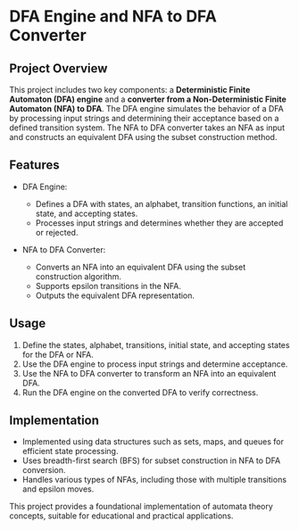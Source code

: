 # DFA Engine and NFA to DFA Converter  

## Project Overview  
This project includes two key components: a **Deterministic Finite Automaton (DFA) engine** and a **converter from a Non-Deterministic Finite Automaton (NFA) to DFA**. The DFA engine simulates the behavior of a DFA by processing input strings and determining their acceptance based on a defined transition system. The NFA to DFA converter takes an NFA as input and constructs an equivalent DFA using the subset construction method.  

## Features  
- DFA Engine:  
  - Defines a DFA with states, an alphabet, transition functions, an initial state, and accepting states.  
  - Processes input strings and determines whether they are accepted or rejected.  

- NFA to DFA Converter:  
  - Converts an NFA into an equivalent DFA using the subset construction algorithm.  
  - Supports epsilon transitions in the NFA.  
  - Outputs the equivalent DFA representation.  

## Usage  
1. Define the states, alphabet, transitions, initial state, and accepting states for the DFA or NFA.  
2. Use the DFA engine to process input strings and determine acceptance.  
3. Use the NFA to DFA converter to transform an NFA into an equivalent DFA.  
4. Run the DFA engine on the converted DFA to verify correctness.  

## Implementation  
- Implemented using data structures such as sets, maps, and queues for efficient state processing.  
- Uses breadth-first search (BFS) for subset construction in NFA to DFA conversion.  
- Handles various types of NFAs, including those with multiple transitions and epsilon moves.  

This project provides a foundational implementation of automata theory concepts, suitable for educational and practical applications.
